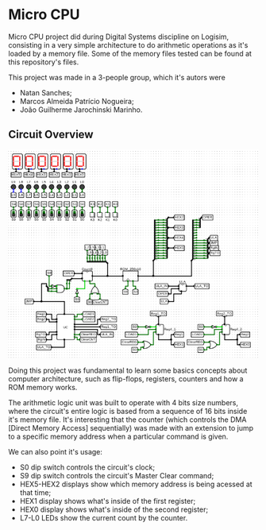 # Micro CPU

Micro CPU project did during Digital Systems discipline on Logisim, consisting in a very simple architecture to do arithmetic operations as it's loaded by a memory file. Some of the memory files tested can be found at this repository's files.

This project was made in a 3-people group, which it's autors were
* Natan Sanches;
* Marcos Almeida Patrício Nogueira;
* João Guilherme Jarochinski Marinho.

## Circuit Overview
![Screenshot](Micro_CPU.png)

Doing this project was fundamental to learn some basics concepts about computer architecture, such as flip-flops, registers, counters and how a ROM memory works. 

The arithmetic logic unit was built to operate with 4 bits size numbers, where the circuit's entire logic is based from a sequence of 16 bits inside it's memory file. It's interesting that the counter (which controls the DMA \[Direct Memory Access\] sequentially) was made with an extension to jump to a specific memory address when a particular command is given.

We can also point it's usage:
* S0 dip switch controls the circuit's clock;
* S9 dip switch controls the circuit's Master Clear command;
* HEX5-HEX2 displays show which memory address is being acessed at that time;
* HEX1 display shows what's inside of the first register;
* HEX0 display shows what's inside of the second register;
* L7-L0 LEDs show the current count by the counter.
